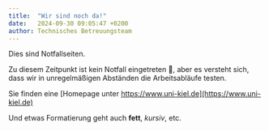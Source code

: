 ```yaml
---
title:  "Wir sind noch da!"
date:   2024-09-30 09:05:47 +0200
author: Technisches Betreuungsteam
---
```

Dies sind Notfallseiten. 

Zu diesem Zeitpunkt ist kein Notfall eingetreten 🤞, aber es versteht
sich, dass wir in unregelmäßigen Abständen die Arbeitsabläufe testen.

Sie finden eine [Homepage unter https://www.uni-kiel.de](https://www.uni-kiel.de)

Und etwas Formatierung geht auch **fett**, *kursiv*, etc.
